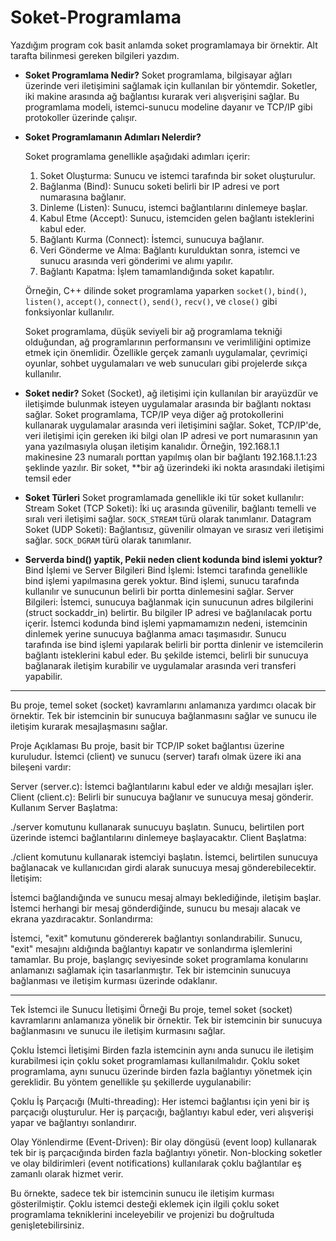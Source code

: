 # Soket-Programlama

Yazdığım program cok basit anlamda soket programlamaya bir örnektir. Alt tarafta bilinmesi gereken bilgileri yazdım.

- **Soket Programlama Nedir?**
  Soket programlama, bilgisayar ağları üzerinde veri iletişimini sağlamak için kullanılan bir yöntemdir. Soketler, iki makine arasında ağ bağlantısı kurarak veri alışverişini sağlar. Bu programlama modeli, istemci-sunucu modeline dayanır ve TCP/IP gibi protokoller üzerinde çalışır.

- **Soket Programlamanın Adımları Nelerdir?**

  Soket programlama genellikle aşağıdaki adımları içerir:

  1. Soket Oluşturma: Sunucu ve istemci tarafında bir soket oluşturulur.
  2. Bağlanma (Bind): Sunucu soketi belirli bir IP adresi ve port numarasına bağlanır.
  3. Dinleme (Listen): Sunucu, istemci bağlantılarını dinlemeye başlar.
  4. Kabul Etme (Accept): Sunucu, istemciden gelen bağlantı isteklerini kabul eder.
  5. Bağlantı Kurma (Connect): İstemci, sunucuya bağlanır.
  6. Veri Gönderme ve Alma: Bağlantı kurulduktan sonra, istemci ve sunucu arasında veri gönderimi ve alımı yapılır.
  7. Bağlantı Kapatma: İşlem tamamlandığında soket kapatılır.

  Örneğin, C++ dilinde soket programlama yaparken `socket()`, `bind()`, `listen()`, `accept()`, `connect()`, `send()`, `recv()`, ve `close()` gibi fonksiyonlar kullanılır.

  Soket programlama, düşük seviyeli bir ağ programlama tekniği olduğundan, ağ programlarının performansını ve verimliliğini optimize etmek için önemlidir. Özellikle gerçek zamanlı uygulamalar, çevrimiçi oyunlar, sohbet uygulamaları ve web sunucuları gibi projelerde sıkça kullanılır.

- **Soket nedir?**
  Soket (Socket), ağ iletişimi için kullanılan bir arayüzdür ve iletişimde bulunmak isteyen uygulamalar arasında bir bağlantı noktası sağlar. Soket programlama, TCP/IP veya diğer ağ protokollerini kullanarak uygulamalar arasında veri iletişimini sağlar.
  Soket, TCP/IP'de, veri iletişimi için gereken iki bilgi olan IP adresi ve port numarasının yan yana yazılmasıyla oluşan iletişim kanalıdır. Örneğin, 192.168.1.1 makinesine 23 numaralı porttan yapılmış olan bir bağlantı 192.168.1.1:23 şeklinde yazılır.
  Bir soket, \*\*bir ağ üzerindeki iki nokta arasındaki iletişimi temsil eder

- **Soket Türleri**
  Soket programlamada genellikle iki tür soket kullanılır:
  Stream Soket (TCP Soketi): İki uç arasında güvenilir, bağlantı temelli ve sıralı veri iletişimi sağlar. `SOCK_STREAM` türü olarak tanımlanır.
  Datagram Soket (UDP Soketi): Bağlantısız, güvenilir olmayan ve sırasız veri iletişimi sağlar. `SOCK_DGRAM` türü olarak tanımlanır.

 - **Serverda bind() yaptik, Pekii neden client kodunda bind islemi yoktur?**
  Bind İşlemi ve Server Bilgileri
  Bind İşlemi: İstemci tarafında genellikle bind işlemi yapılmasına gerek yoktur. Bind işlemi, sunucu tarafında kullanılır ve sunucunun belirli bir portta dinlemesini sağlar.
  Server Bilgileri: İstemci, sunucuya bağlanmak için sunucunun adres bilgilerini (struct sockaddr_in) belirtir. Bu bilgiler IP adresi ve bağlanılacak portu içerir.
  İstemci kodunda bind işlemi yapmamamızın nedeni, istemcinin dinlemek yerine sunucuya bağlanma amacı taşımasıdır. Sunucu tarafında ise bind işlemi yapılarak belirli bir portta dinlenir ve istemcilerin bağlantı isteklerini kabul eder.
  Bu şekilde istemci, belirli bir sunucuya bağlanarak iletişim kurabilir ve uygulamalar arasında veri transferi yapabilir.
--------------------------------------------------------------------------------------------------------------------------------------------------------------------------------------------------------------------------------------

Bu proje, temel soket (socket) kavramlarını anlamanıza yardımcı olacak bir örnektir. Tek bir istemcinin bir sunucuya bağlanmasını sağlar ve sunucu ile iletişim kurarak mesajlaşmasını sağlar.

Proje Açıklaması
Bu proje, basit bir TCP/IP soket bağlantısı üzerine kuruludur. İstemci (client) ve sunucu (server) tarafı olmak üzere iki ana bileşeni vardır:

Server (server.c): İstemci bağlantılarını kabul eder ve aldığı mesajları işler.
Client (client.c): Belirli bir sunucuya bağlanır ve sunucuya mesaj gönderir.
Kullanım
Server Başlatma:

./server komutunu kullanarak sunucuyu başlatın.
Sunucu, belirtilen port üzerinde istemci bağlantılarını dinlemeye başlayacaktır.
Client Başlatma:

./client komutunu kullanarak istemciyi başlatın.
İstemci, belirtilen sunucuya bağlanacak ve kullanıcıdan girdi alarak sunucuya mesaj gönderebilecektir.
İletişim:

İstemci bağlandığında ve sunucu mesaj almayı beklediğinde, iletişim başlar.
İstemci herhangi bir mesaj gönderdiğinde, sunucu bu mesajı alacak ve ekrana yazdıracaktır.
Sonlandırma:

İstemci, "exit" komutunu göndererek bağlantıyı sonlandırabilir.
Sunucu, "exit" mesajını aldığında bağlantıyı kapatır ve sonlandırma işlemlerini tamamlar.
Bu proje, başlangıç seviyesinde soket programlama konularını anlamanızı sağlamak için tasarlanmıştır. Tek bir istemcinin sunucuya bağlanması ve iletişim kurması üzerinde odaklanır.


---------------------------------------------------------------------------------------------------------------------------------------------------------------------------------------------------------------------------
Tek İstemci ile Sunucu İletişimi Örneği
Bu proje, temel soket (socket) kavramlarını anlamanıza yönelik bir örnektir. Tek bir istemcinin bir sunucuya bağlanmasını ve sunucu ile iletişim kurmasını sağlar.

Çoklu İstemci İletişimi
Birden fazla istemcinin aynı anda sunucu ile iletişim kurabilmesi için çoklu soket programlaması kullanılmalıdır. Çoklu soket programlama, aynı sunucu üzerinde birden fazla bağlantıyı yönetmek için gereklidir. Bu yöntem genellikle şu şekillerde uygulanabilir:

Çoklu İş Parçacığı (Multi-threading): Her istemci bağlantısı için yeni bir iş parçacığı oluşturulur. Her iş parçacığı, bağlantıyı kabul eder, veri alışverişi yapar ve bağlantıyı sonlandırır.

Olay Yönlendirme (Event-Driven): Bir olay döngüsü (event loop) kullanarak tek bir iş parçacığında birden fazla bağlantıyı yönetir. Non-blocking soketler ve olay bildirimleri (event notifications) kullanılarak çoklu bağlantılar eş zamanlı olarak hizmet verir.

Bu örnekte, sadece tek bir istemcinin sunucu ile iletişim kurması gösterilmiştir. Çoklu istemci desteği eklemek için ilgili çoklu soket programlama tekniklerini inceleyebilir ve projenizi bu doğrultuda genişletebilirsiniz.

